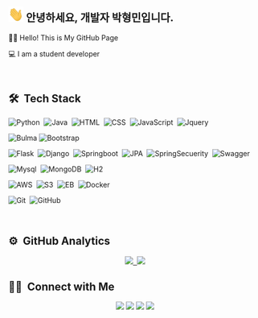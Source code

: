 ## <img src="https://raw.githubusercontent.com/parth-27/parth-27/master/Hi.gif" width="30"> 안녕하세요, 개발자 박형민입니다.

<!--
**thalals/thalals** is a ✨ _special_ ✨ repository because its `README.md` (this file) appears on your GitHub profile.

Here are some ideas to get you started:

- 🔭 I’m currently working on ...
- 🌱 I’m currently learning ...
- 👯 I’m looking to collaborate on ...
- 🤔 I’m looking for help with ...
- 💬 Ask me about ...
- 📫 How to reach me: ...
- 😄 Pronouns: ...
- ⚡ Fun fact: ...
-->

🌼🌻 Hello! This is My GitHub Page  

💻 I am a student developer


<br>
  
 ## 🛠 &nbsp;Tech Stack

![Python](https://img.shields.io/badge/-Python-05122A?style=flat&logo=python)&nbsp;
![Java](https://img.shields.io/badge/-Java-05122A?style=flat&logo=Java&logoColor=FFA518)&nbsp;
![HTML](https://img.shields.io/badge/-HTML-05122A?style=flat&logo=HTML5)&nbsp;
![CSS](https://img.shields.io/badge/-CSS-05122A?style=flat&logo=CSS3&logoColor=1572B6)&nbsp;
![JavaScript](https://img.shields.io/badge/-JavaScript-05122A?style=flat&logo=javascript)&nbsp;
![Jquery](https://img.shields.io/badge/-Jquery-05122A?style=flat&logo=jquery)&nbsp;

![Bulma](https://img.shields.io/badge/-Bulma-05122A?style=flat&logo=bulma&logoColor=563D7C)
![Bootstrap](https://img.shields.io/badge/-Bootstrap-05122A?style=flat&logo=bootstrap&logoColor=563D7C)

![Flask](https://img.shields.io/badge/-Flask-05122A?style=flat&logo=flask)&nbsp;
![Django](https://img.shields.io/badge/-Django-05122A?style=flat&logo=django)&nbsp;
![Springboot](https://img.shields.io/badge/-Springboot-05122A?style=flat&logo=springboot)&nbsp;
![JPA](https://img.shields.io/badge/-SpringDataJPA-05122A?style=flat&logo=jpa)&nbsp;
![SpringSecuerity](https://img.shields.io/badge/-SpringSecurity-05122A?style=flat&logo=springsecurity)&nbsp;
![Swagger](https://img.shields.io/badge/-Swagger-05122A?style=flat&logo=swagger)&nbsp;

![Mysql](https://img.shields.io/badge/-Mysql-05122A?style=flat&logo=mysql)&nbsp;
![MongoDB](https://img.shields.io/badge/-MongoDB-05122A?style=flat&logo=mongodb)&nbsp;
![H2](https://img.shields.io/badge/-H2DB-05122A?style=flat&logo=h2)&nbsp;

![AWS](https://img.shields.io/badge/-AWS-05122A?style=flat&logo=amazonaws)&nbsp;
![S3](https://img.shields.io/badge/-AwsS3-05122A?style=flat&logo=amazons3)&nbsp;
![EB](https://img.shields.io/badge/-AwsEB-05122A?style=flat&logo=ElasticStack)&nbsp;
![Docker](https://img.shields.io/badge/-Docker-05122A?style=flat&logo=docker)&nbsp;

![Git](https://img.shields.io/badge/-Git-05122A?style=flat&logo=git)&nbsp;
![GitHub](https://img.shields.io/badge/-GitHub-05122A?style=flat&logo=github)&nbsp;


<br>

## ⚙️ &nbsp;GitHub Analytics

<p align="center">
<a href="https://github.com/thalals">
  <img height="170em" src="https://github-readme-stats-eight-theta.vercel.app/api?username=thalals&show_icons=true&theme=buefy&include_all_commits=true&count_private=true"/>&nbsp;
  <img height="170em" src="https://github-readme-stats-eight-theta.vercel.app/api/top-langs/?username=thalals&layout=compact&langs_count=8&theme=buefy"/>
  
</a>
</p>
  
## 🤝🏻 &nbsp;Connect with Me 
<p align="center">
<a href="mailto:thalsal@naver.com"><img src="https://img.shields.io/badge/-Mail-Green?style=flat&logo=Naver&logoColor=white"/></a>
<a href="mailto:thalals97@gmail.com"><img src="https://img.shields.io/badge/-Mail-D14836?style=flat&logo=Gmail&logoColor=white"/></a>
<a href="https://thalals.tistory.com/"><img src="https://img.shields.io/badge/-My Tech Blog-orange?style=flat&logo=Storyblok&logoColor=white"/></a>
<a href="https://www.instagram.com/hmin0_0/"><img src="https://img.shields.io/badge/-Instagram_-E4405F?style=flat&logo=Instagram&logoColor=white"/></a>
</p>

